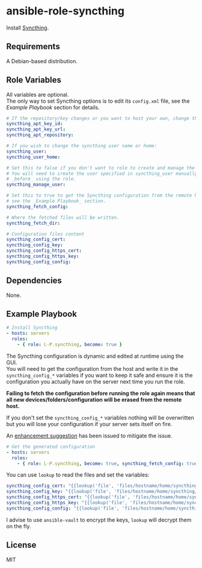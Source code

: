 ansible-role-syncthing
======================
Install [Syncthing](https://syncthing.net/).

Requirements
------------
A Debian-based distribution.

Role Variables
--------------
All variables are optional.  
The only way to set Syncthing options is to edit its `config.xml` file, see the
_Example Playbook_ section for details.

```yaml
# If the repository/key changes or you want to host your own, change these:
syncthing_apt_key_id:
syncthing_apt_key_url:
syncthing_apt_repository:

# If you wish to change the syncthing user name or home:
syncthing_user:
syncthing_user_home:

# Set this to false if you don't want to role to create and manage the user.
# You will need to create the user specified in syncthing_user manually
# _before_ using the role.
syncthing_manage_user:

# Set this to true to get the Syncthing configuration from the remote host,
# see the _Example Playbook_ section.
syncthing_fetch_config:

# Where the fetched files will be written.
syncthing_fetch_dir:

# Configuration files content
syncthing_config_cert:
syncthing_config_key:
syncthing_config_https_cert:
syncthing_config_https_key:
syncthing_config_config:
```

Dependencies
------------
None.

Example Playbook
----------------
```yaml
# Install Syncthing
- hosts: servers
  roles:
    - { role: L-P.syncthing, become: true }
```

The Syncthing configuration is dynamic and edited at runtime using the GUI.  
You will need to get the configuration from the host and write it in the
`syncthing_config_*` variables if you want to keep it safe and ensure it is the
configuration you actually have on the server next time you run the role.

**Failing to fetch the configuration before running the role again means that
all new devices/folders/configuration will be erased from the remote host.**

If you don't set the `syncthing_config_*` variables nothing will be overwritten
but you will lose your configuration if your server sets itself on fire.

An [enhancement suggestion](https://github.com/syncthing/syncthing/issues/3598)
has been issued to mitigate the issue.

```yaml
# Get the generated configuration
- hosts: servers
  roles:
    - { role: L-P.syncthing, become: true, syncthing_fetch_config: true }
```

You can use `lookup` to read the files and set the variables:

```yaml
syncthing_config_cert: "{{lookup('file', 'files/hostname/home/syncthing/.config/syncthing/cert.pem')}}"
syncthing_config_key: "{{lookup('file', 'files/hostname/home/syncthing/.config/syncthing/key.pem')}}"
syncthing_config_https_cert: "{{lookup('file', 'files/hostname/home/syncthing/.config/syncthing/https-cert.pem')}}"
syncthing_config_https_key: "{{lookup('file', 'files/hostname/home/syncthing/.config/syncthing/https-key.pem')}}"
syncthing_config_config: "{{lookup('file', 'files/hostname/home/syncthing/.config/syncthing/config.xml')}}"
```

I advise to use `ansible-vault` to encrypt the keys, `lookup` will decrypt them
on the fly.

License
-------
MIT
